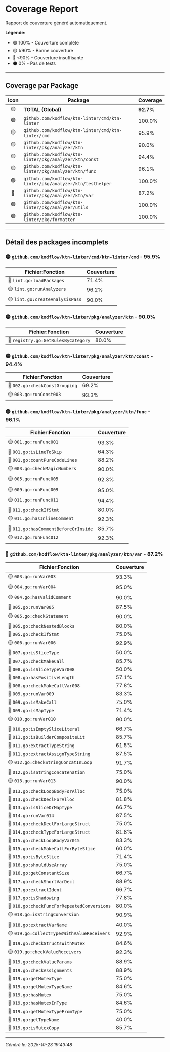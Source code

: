 # Coverage Report

Rapport de couverture généré automatiquement.

**Légende:**
- 🟢 100% - Couverture complète
- 🟡 ≥90% - Bonne couverture
- 🔴 <90% - Couverture insuffisante
- ⚫ 0% - Pas de tests

---

## Coverage par Package

| Icon | Package | Coverage |
|:----:|---------|----------|
| 🟡 | **TOTAL (Global)** | **92.7%** |
| 🟢 | `github.com/kodflow/ktn-linter/cmd/ktn-linter` | 100.0% |
| 🟡 | `github.com/kodflow/ktn-linter/cmd/ktn-linter/cmd` | 95.9% |
| 🟡 | `github.com/kodflow/ktn-linter/pkg/analyzer/ktn` | 90.0% |
| 🟡 | `github.com/kodflow/ktn-linter/pkg/analyzer/ktn/const` | 94.4% |
| 🟡 | `github.com/kodflow/ktn-linter/pkg/analyzer/ktn/func` | 96.1% |
| 🟢 | `github.com/kodflow/ktn-linter/pkg/analyzer/ktn/testhelper` | 100.0% |
| 🔴 | `github.com/kodflow/ktn-linter/pkg/analyzer/ktn/var` | 87.2% |
| 🟢 | `github.com/kodflow/ktn-linter/pkg/analyzer/utils` | 100.0% |
| 🟢 | `github.com/kodflow/ktn-linter/pkg/formatter` | 100.0% |

---

## Détail des packages incomplets

### 🟡 `github.com/kodflow/ktn-linter/cmd/ktn-linter/cmd` - 95.9%

| Fichier:Fonction | Couverture |
|------------------|------------|
| 🔴 `lint.go:loadPackages` | 71.4% |
| 🟡 `lint.go:runAnalyzers` | 96.2% |
| 🟡 `lint.go:createAnalysisPass` | 90.0% |

### 🟡 `github.com/kodflow/ktn-linter/pkg/analyzer/ktn` - 90.0%

| Fichier:Fonction | Couverture |
|------------------|------------|
| 🔴 `registry.go:GetRulesByCategory` | 80.0% |

### 🟡 `github.com/kodflow/ktn-linter/pkg/analyzer/ktn/const` - 94.4%

| Fichier:Fonction | Couverture |
|------------------|------------|
| 🔴 `002.go:checkConstGrouping` | 69.2% |
| 🟡 `003.go:runConst003` | 93.3% |

### 🟡 `github.com/kodflow/ktn-linter/pkg/analyzer/ktn/func` - 96.1%

| Fichier:Fonction | Couverture |
|------------------|------------|
| 🟡 `001.go:runFunc001` | 93.3% |
| 🔴 `001.go:isLineToSkip` | 64.3% |
| 🔴 `001.go:countPureCodeLines` | 88.2% |
| 🟡 `003.go:checkMagicNumbers` | 90.0% |
| 🟡 `005.go:runFunc005` | 92.3% |
| 🟡 `009.go:runFunc009` | 95.0% |
| 🟡 `011.go:runFunc011` | 94.4% |
| 🔴 `011.go:checkIfStmt` | 80.0% |
| 🟡 `011.go:hasInlineComment` | 92.3% |
| 🔴 `011.go:hasCommentBeforeOrInside` | 85.7% |
| 🟡 `012.go:runFunc012` | 92.3% |

### 🔴 `github.com/kodflow/ktn-linter/pkg/analyzer/ktn/var` - 87.2%

| Fichier:Fonction | Couverture |
|------------------|------------|
| 🟡 `003.go:runVar003` | 93.3% |
| 🟡 `004.go:runVar004` | 95.0% |
| 🟡 `004.go:hasValidComment` | 90.0% |
| 🔴 `005.go:runVar005` | 87.5% |
| 🟡 `005.go:checkStatement` | 90.0% |
| 🔴 `005.go:checkNestedBlocks` | 80.0% |
| 🔴 `005.go:checkIfStmt` | 75.0% |
| 🟡 `006.go:runVar006` | 92.9% |
| 🔴 `007.go:isSliceType` | 50.0% |
| 🔴 `007.go:checkMakeCall` | 85.7% |
| 🔴 `008.go:isSliceTypeVar008` | 50.0% |
| 🔴 `008.go:hasPositiveLength` | 57.1% |
| 🔴 `008.go:checkMakeCallVar008` | 77.8% |
| 🔴 `009.go:runVar009` | 83.3% |
| 🔴 `009.go:isMakeCall` | 75.0% |
| 🔴 `009.go:isMapType` | 71.4% |
| 🟡 `010.go:runVar010` | 90.0% |
| 🔴 `010.go:isEmptySliceLiteral` | 66.7% |
| 🔴 `011.go:isBuilderCompositeLit` | 85.7% |
| 🔴 `011.go:extractTypeString` | 61.5% |
| 🔴 `011.go:extractAssignTypeString` | 87.5% |
| 🟡 `012.go:checkStringConcatInLoop` | 91.7% |
| 🔴 `012.go:isStringConcatenation` | 75.0% |
| 🟡 `013.go:runVar013` | 90.0% |
| 🔴 `013.go:checkLoopBodyForAlloc` | 75.0% |
| 🔴 `013.go:checkDeclForAlloc` | 81.8% |
| 🔴 `013.go:isSliceOrMapType` | 66.7% |
| 🔴 `014.go:runVar014` | 87.5% |
| 🔴 `014.go:checkDeclForLargeStruct` | 75.0% |
| 🔴 `014.go:checkTypeForLargeStruct` | 81.8% |
| 🔴 `015.go:checkLoopBodyVar015` | 83.3% |
| 🔴 `015.go:checkMakeCallForByteSlice` | 60.0% |
| 🔴 `015.go:isByteSlice` | 71.4% |
| 🔴 `016.go:shouldUseArray` | 75.0% |
| 🔴 `016.go:getConstantSize` | 66.7% |
| 🔴 `017.go:checkShortVarDecl` | 88.9% |
| 🔴 `017.go:extractIdent` | 66.7% |
| 🔴 `017.go:isShadowing` | 77.8% |
| 🔴 `018.go:checkFuncForRepeatedConversions` | 80.0% |
| 🟡 `018.go:isStringConversion` | 90.9% |
| 🔴 `018.go:extractVarName` | 40.0% |
| 🟡 `019.go:collectTypesWithValueReceivers` | 92.9% |
| 🔴 `019.go:checkStructsWithMutex` | 84.6% |
| 🟡 `019.go:checkValueReceivers` | 92.3% |
| 🔴 `019.go:checkValueParams` | 88.9% |
| 🔴 `019.go:checkAssignments` | 88.9% |
| 🔴 `019.go:getMutexType` | 75.0% |
| 🔴 `019.go:getMutexTypeName` | 84.6% |
| 🔴 `019.go:hasMutex` | 75.0% |
| 🔴 `019.go:hasMutexInType` | 84.6% |
| 🔴 `019.go:getMutexTypeFromType` | 75.0% |
| 🔴 `019.go:getTypeName` | 40.0% |
| 🔴 `019.go:isMutexCopy` | 85.7% |


---

*Généré le: 2025-10-23 19:43:48*
